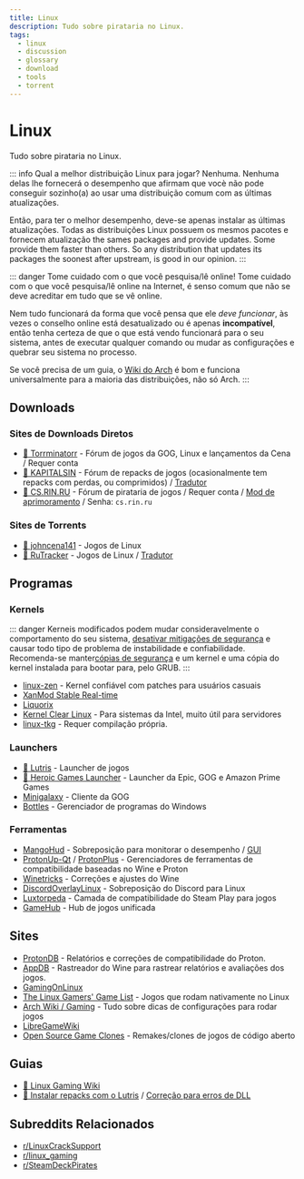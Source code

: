 ```yaml
---
title: Linux
description: Tudo sobre pirataria no Linux.
tags:
  - linux
  - discussion
  - glossary
  - download
  - tools
  - torrent
---
```


# Linux

Tudo sobre pirataria no Linux.

::: info Qual a melhor distribuição Linux para jogar?
Nenhuma. Nenhuma delas lhe fornecerá o desempenho que afirmam que vocè não pode conseguir sozinho(a) ao usar uma distribuição comum com as últimas atualizações.

Então, para ter o melhor desempenho, deve-se apenas instalar as últimas atualizações. Todas as distribuições Linux possuem os mesmos pacotes e fornecem atualização the sames packages and provide updates. Some provide them faster than others. So any distribution that updates its packages the soonest after upstream, is good in our opinion.
:::

::: danger Tome cuidado com o que você pesquisa/lê online!
Tome cuidado com o que você pesquisa/lê online na Internet, é senso comum que não se deve acreditar em tudo que se vê online.

Nem tudo funcionará da forma que você pensa que ele *deve funcionar*, às vezes o conselho online está desatualizado ou é apenas **incompatível**, então tenha certeza de que o que está vendo funcionará para o seu sistema, antes de executar qualquer comando ou mudar as configurações e quebrar seu sistema no processo.

Se você precisa de um guia, o [Wiki do Arch](https://wiki.archlinux.org/title/Main_page_(Portugu%C3%AAs)) é bom e funciona universalmente para a maioria das distribuições, não só Arch.
:::

## Downloads

### Sites de Downloads Diretos

- [🌟 Torrminatorr](https://forum.torrminatorr.com) - Fórum de jogos da GOG, Linux e
  lançamentos da Cena / Requer conta
- [🌟 KAPITALSIN](https://kapitalsin.com/forum) - Fórum de repacks de jogos (ocasionalmente tem repacks
  com perdas, ou comprimidos) / [Tradutor](useful.md#translator)
- [🌟 CS.RIN.RU](https://cs.rin.ru/forum) - Fórum de pirataria de jogos / Requer
  conta / [Mod de aprimoramento](https://github.com/SubZeroPL/cs-rin-ru-enhanced-mod) / Senha: `cs.rin.ru`

### Sites de Torrents

- [🌟 johncena141](https://1337x.to/user/johncena141/) - Jogos de Linux
- [🌟 RuTracker](https://rutracker.org/forum/viewforum.php?f=899) - Jogos de Linux / [Tradutor](useful.md#translator)

## Programas

### Kernels

::: danger
Kerneis modificados podem mudar consideravelmente o comportamento do seu sistema, [desativar mitigações de segurança](https://wiki.archlinux.org/title/Kernel_parameters_(Portugu%C3%AAs)) e causar todo tipo de problema de instabilidade e confiabilidade. Recomenda-se manter[cópias de segurança](https://wiki.archlinux.org/title/System_maintenance_(Portugu%C3%AAs)) e um kernel e uma cópia do kernel instalada para bootar para, pelo GRUB.
:::

- [linux-zen](https://github.com/zen-kernel/zen-kernel) - Kernel confiável com patches para usuários casuais
- [XanMod Stable Real-time](https://xanmod.org)
- [Liquorix](https://liquorix.net)
- [Kernel Clear Linux](https://github.com/clearlinux-pkgs/linux) - Para sistemas da Intel, muito útil para servidores
- [linux-tkg](https://github.com/Frogging-Family/linux-tkg) - Requer compilação própria.

### Launchers

- [🌟 Lutris](https://lutris.net) - Launcher de jogos
- [🌟 Heroic Games Launcher](https://heroicgameslauncher.com) - Launcher da Epic, GOG e
  Amazon Prime Games
- [Minigalaxy](https://sharkwouter.github.io/minigalaxy) - Cliente da GOG
- [Bottles](https://usebottles.com) - Gerenciador de programas do Windows

### Ferramentas

- [MangoHud](https://github.com/flightlessmango/MangoHud) - Sobreposição para monitorar o desempenho / [GUI](https://github.com/benjamimgois/goverlay)
- [ProtonUp-Qt](https://github.com/DavidoTek/ProtonUp-Qt) / [ProtonPlus](https://github.com/Vysp3r/ProtonPlus) - Gerenciadores de ferramentas de compatibilidade baseadas no Wine e Proton
- [Winetricks](https://github.com/Winetricks/winetricks) - Correções e ajustes do Wine
- [DiscordOverlayLinux](https://github.com/trigg/Discover) - Sobreposição do Discord para Linux
- [Luxtorpeda](https://github.com/luxtorpeda-dev/luxtorpeda) - Camada de compatibilidade do Steam Play para jogos
- [GameHub](https://tkashkin.github.io/projects/gamehub) - Hub de jogos unificada

## Sites

- [ProtonDB](https://www.protondb.com) - Relatórios e correções de compatibilidade do Proton.
- [AppDB](https://appdb.winehq.org) - Rastreador do Wine para rastrear relatórios e avaliações dos jogos.
- [GamingOnLinux](https://www.gamingonlinux.com)
- [The Linux Gamers' Game List](https://www.icculus.org/lgfaq/gamelist.php) - Jogos que rodam nativamente no Linux
- [Arch Wiki / Gaming](https://wiki.archlinux.org/index.php/Gaming) - Tudo sobre dicas de configurações para rodar jogos
- [LibreGameWiki](https://libregamewiki.org/Main_Page)
- [Open Source Game Clones](https://osgameclones.com) - Remakes/clones de jogos de código aberto

## Guias

- [🌟 Linux Gaming Wiki](https://linux-gaming.kwindu.eu/index.php)
- [🌟 Instalar repacks com o Lutris](https://www.reddit.com/r/LinuxCrackSupport/comments/yqfirv/how_to_install_fitgirl_or_dodi_windows_repacks_in)
  / [Correção para erros de DLL](https://reddit.com/r/LinuxCrackSupport/comments/tirarp/psa_when_installing_repacks_with_custom_wine)

## Subreddits Relacionados

- [r/LinuxCrackSupport](https://www.reddit.com/r/LinuxCrackSupport)
- [r/linux_gaming](https://www.reddit.com/r/linux_gaming)
- [r/SteamDeckPirates](https://www.reddit.com/r/SteamDeckPirates)